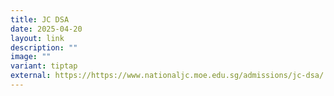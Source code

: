 ```yaml
---
title: JC DSA
date: 2025-04-20
layout: link
description: ""
image: ""
variant: tiptap
external: https://https://www.nationaljc.moe.edu.sg/admissions/jc-dsa/
---
```

